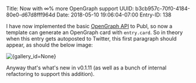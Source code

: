 Title: Now with ∞% more OpenGraph support
UUID: b3cb957c-70f0-4184-80e0-d67d8fff964d
Date: 2018-05-10 19:06:04-07:00
Entry-ID: 138

I have now implemented the basic [OpenGraph API](http://ogp.me) to Publ, so now a template can generate an OpenGraph card with `entry.card`.
So in theory when this entry gets autoposted to Twitter, this first paragraph should appear, as should the below image:

![{gallery_id=None}](/tests/rawr.jpg)

Anyway that's what's new in v0.1.11 (as well as a bunch of internal refactoring to support this addition).
